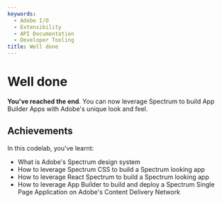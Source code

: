 ```yaml
---
keywords:
  - Adobe I/O
  - Extensibility
  - API Documentation
  - Developer Tooling
title: Well done
---
```


# Well done

**You've reached the end**. You can now leverage Spectrum to build App Builder Apps with Adobe's unique look and feel. 

## Achievements

In this codelab, you've learnt: 

* What is Adobe's Spectrum design system
* How to leverage Spectrum CSS to build a Spectrum looking app
* How to leverage React Spectrum to build a Spectrum looking app
* How to leverage App Builder to build and deploy a Spectrum Single Page Application on Adobe's Content Delivery Network
